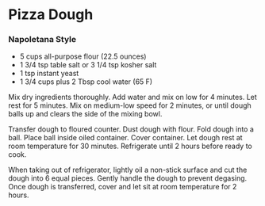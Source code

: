 # Pizza Dough

### Napoletana Style

* 5 cups all-purpose flour (22.5 ounces)
* 1 3/4 tsp table salt or 3 1/4 tsp kosher salt
* 1 tsp instant yeast
* 1 3/4 cups plus 2 Tbsp cool water (65 F)

Mix dry ingredients thoroughly. Add water and mix on low for 4 minutes. Let rest
for 5 minutes. Mix on medium-low speed for 2 minutes, or until dough balls up
  and clears the side of the mixing bowl.

Transfer dough to floured counter. Dust dough with flour. Fold dough into
a ball. Place ball inside oiled container. Cover container. Let dough rest at
room temperature for 30 minutes. Refrigerate until 2 hours before ready to cook.

When taking out of refrigerator, lightly oil a non-stick surface and cut the
dough into 6 equal pieces. Gently handle the dough to prevent degasing. Once
dough is transferred, cover and let sit at room temperature for 2 hours.
